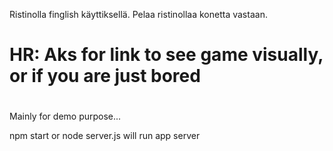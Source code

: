 Ristinolla finglish käyttiksellä. Pelaa ristinollaa konetta vastaan.

#
# HR: Aks for link to see game visually, or if you are just bored
#

Mainly for demo purpose...

npm start or node server.js will run app server
